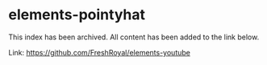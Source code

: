 # elements-pointyhat
This index has been archived. All content has been added to the link below.

Link: https://github.com/FreshRoyal/elements-youtube

